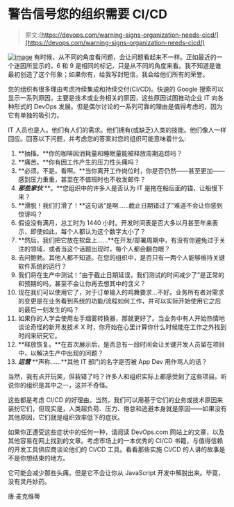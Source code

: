 # 警告信号您的组织需要 CI/CD

> 原文:[https://devops.com/warning-signs-organization-needs-cicd/](https://devops.com/warning-signs-organization-needs-cicd/)

[![image](../Images/da8f4d02f8ea804ab93503b367869b6c.png "image")](https://devops.com/wp-content/uploads/2017/02/image.png) 有时候，从不同的角度看问题，会让问题看起来不一样。正如最近的一个迷因所显示的，6 和 9 是相同的标记，只是从不同的角度来看。我不知道是谁最初创造了这个形象；如果你有，给我写封短信，我会给他们所有的荣誉。

您的组织有很多理由考虑持续集成和持续交付(CI/CD)。快速的 Google 搜索可以显示一系列原因，主要是技术或业务相关的原因，这些原因试图推动企业 IT 向各种形式的 DevOps 发展。但是偶尔讨论的一系列可靠的理由是值得考虑的，因为它有单独的吸引力。

IT 人员也是人。他们有人们的需求。他们拥有(或缺乏)人类的技能。他们像人一样回应。回答以下问题，并考虑您的答案对您的组织可能意味着什么:

1.  **抽搐。**你的咖啡因消耗量和睡眠量能被释放周期追踪吗？
2.  **痛苦。**你有因工作产生的压力性头痛吗？
3.  **必须。不是。看啊。**当你离开工作岗位时，你是否仍然——甚至更加——感到压力重重，甚至在不值班时也不收发邮件？
4.  ***那些家伙*** **。**您组织中的许多人是否认为 IT 是拖在船后面的锚，让船慢下来？
5.  **滑脱！我们打滑了！**这句话“是啊……截止日期错过了”难道不会让你感到惊讶吗？
6.  假设没有满月，总工时为 1440 小时。开发时间表是否大多以月甚至年来表示，即使如此，每个人都认为这个数字太小了？
7.  **然后，我们把它放在软盘上……**在开发/部署周期中，有没有你避免过于关注的领域，或者当这个话题出现时，每个人都会翻白眼？
8.  去问鲍勃。其他人都不知道。在您的组织中，是否只有一两个人能够维持关键软件系统的运行？
9.  我们将在生产中测试！“由于截止日期延误，我们测试的时间减少了”是正常的和预期的吗，甚至不会让你再去想其中的含义？
10.  现在我们可以使用它了，对于订单输入的鸡舞要求…不好。业务所有者对需求的变更是在业务看到系统的功能/流程如何工作，并可以实际开始使用它之后的最后一刻发生的吗？
11.  如果你的人学会使用左手烟雾转换器，那就更好了。当业务中有人开始热情地谈论奇怪的新开发技术 X 时，你开始在心里计算你什么时候能在工作之外找到时间来研究它。
12.  **释放恢复。**在首次展示后，是否总有一段时间会让关键开发人员留在项目中，以解决生产中出现的问题？
13.  ***运营*** **声称……**其他 IT 部门的名字是否被 App Dev 用作骂人的话？

当然，我有点开玩笑，但我错了吗？许多人和组织实际上都感受到了这些项目。听说你的组织是其中之一，这并不奇怪。

这些都是考虑 CI/CD 的好理由。当然，我们可以用基于它们的业务或技术原因来装扮它们，但现实是，人类超负荷、压力、倦怠和逃避本身就是原因——如果没有其他原因，它们就是组织效率低下的症状。

如果你正遭受这些症状中的任何一种，请阅读 DevOps.com 网站上的文章，以及其他容易在网上找到的文章。考虑市场上的一本优秀的 CI/CD 书籍，与值得信赖的开发工具供应商谈论他们的 CI/CD 工具。看看那些实施 CI/CD 的人讲的故事是不是你想结束的地方。

它可能会减少那些头痛。但是它不会让你从 JavaScript 开发中解脱出来。毕竟，没有灵丹妙药。

唐·麦克维蒂